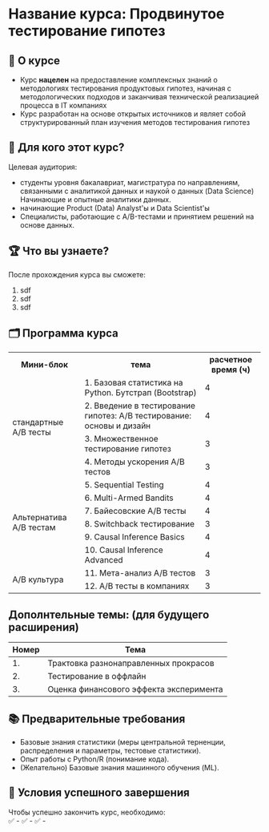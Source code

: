 # Название курса: Продвинутое тестирование гипотез

## 📌 О курсе

- Курс **нацелен** на предоставление комплексных знаний о методологиях тестирования продуктовых гипотез, начиная с
методологических подходов и заканчивая технической реализацией процесса в IT компаниях
- Курс разработан на основе открытых источников и являет собой структурированный план изучения методов тестирования гипотез


## 🎯 Для кого этот курс?
Целевая аудитория:  
- студенты уровня бакалавриат, магистратура по направлениям, связанными с аналитикой данных и наукой о данных (Data Science) Начинающие и опытные аналитики данных.  
- начинающие Product (Data) Analyst'ы и Data Scientist'ы
- Специалисты, работающие с A/B-тестами и принятием решений на основе данных.  

## 🏆 Что вы узнаете?
После прохождения курса вы сможете:  
1. sdf
2. sdf
3. sdf

## 🗂️ Программа курса

<table>
  <tr>
    <th>Мини-блок</th>
    <th>тема</th>
    <th>расчетное время (ч)</th>
  </tr>
  <tr>
    <td rowspan="4">стандартные A/B тесты</td>
    <td>1. Базовая статистика на Python. Бутстрап (Bootstrap)</td>
    <td>4</td>
  </tr>
  <tr>
    <td>2. Введение в тестирование гипотез: A/B тестирование: основы и дизайн</td>
    <td>4</td>
  </tr>
  <tr>
    <td>3. Множественное тестирование гипотез</td>
    <td>3</td>
  </tr>
  <tr>
    <td>4. Методы ускорения A/B тестов</td>
    <td>3</td>
  </tr>

  <tr>
    <td rowspan="6">Альтернатива A/B тестам</td>
    <td>5. Sequential Testing</td>
    <td>4</td>
  </tr>
  <tr>
    <td>6. Multi-Armed Bandits</td>
    <td>4</td>
  </tr>
  <tr>
    <td>7. Байесовские A/B тесты</td>
    <td>4</td>
  </tr>
  <tr>
    <td>8. Switchback тестирование</td>
    <td>3</td>
  </tr>
  <tr>
    <td>9. Causal Inference Basics</td>
    <td>4</td>
  </tr>
  <tr>
    <td>10. Causal Inference Advanced</td>
    <td>4</td>
  </tr>

  <tr>
    <td rowspan="2">A/B культура</td>
    <td>11. Мета-анализ A/B тестов</td>
    <td>3</td>
  </tr>
  <tr>
    <td>12. A/B тесты в компаниях</td>
    <td>3</td>
  </tr>
</table>

</body>
</html>

## Дополнтельные темы: (для будущего расширения)

| Номер | Тема |
| ---   | ---  |
| 1.    | Трактовка разнонаправленных прокрасов |
| 2.    | Тестирование в оффлайн |
| 3.    | Оценка финансового эффекта эксперимента |

## 📚 Предварительные требования
- Базовые знания статистики (меры центральной терненции, распределения и параметры, тестовые статистики).  
- Опыт работы с Python/R (понимание кода).
- (Желательно) Базовые знания машинного обучения (ML).
     
## 📝 Условия успешного завершения
Чтобы успешно закончить курс, необходимо:  
✅ -
✅ -
✅ -

